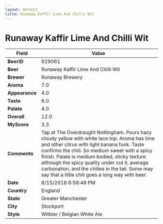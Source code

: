 ```yaml
---
layout: default
title: Runaway Kaffir Lime And Chilli Wit
---
```


# Runaway Kaffir Lime And Chilli Wit

| Field         | Value     |
|---------------|-----------|
| **BeerID** | 629061 |
| **Beer** | Runaway Kaffir Lime And Chilli Wit |
| **Brewer** | Runaway Brewery |
| **Aroma** | 7.0 |
| **Appearance** | 4.0 |
| **Taste** | 6.0 |
| **Palate** | 4.0 |
| **Overall** | 12.0 |
| **MyScore** | 3.3 |
| **Comments** | Tap at The Overdraught Nottingham. Pours hazy cloudy yellow with white lace top. Aroma has lime and other citrus with light banana funk. Taste confirms the chili. So medium sweet with a spicy finish. Palate is medium bodied, sticky texture although the spicy quality under cut it, average carbonation, and the chilies in the tail. Some may say that a little chili goes a long way with beer. |
| **Date** | 6/15/2018 6:58:48 PM |
| **Country** | England |
| **State** | Greater Manchester |
| **City** | Stockport |
| **Style** | Witbier / Belgian White Ale |

